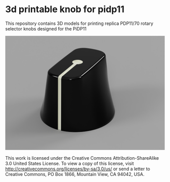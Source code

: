 # 3d printable knob for pidp11
This repository contains 3D models for printing replica PDP11/70 rotary selector knobs designed for the PiDP11

![Image of 3D knob](knob_pidp11.png)

This work is licensed under the Creative Commons Attribution-ShareAlike 3.0 United States License. To view a copy of this license, visit http://creativecommons.org/licenses/by-sa/3.0/us/ or send a letter to Creative Commons, PO Box 1866, Mountain View, CA 94042, USA.

